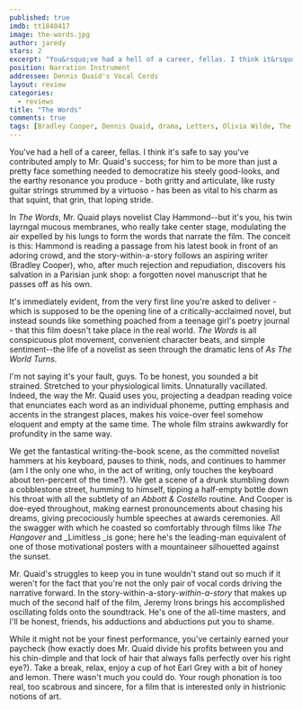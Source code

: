 ```yaml
---
published: true
imdb: tt1840417
image: the-words.jpg
author: jaredy 
stars: 2
excerpt: "You&rsquo;ve had a hell of a career, fellas. I think it&rsquo;s safe to say you&rsquo;ve contributed amply to Mr. Quaid&rsquo;s success;"
position: Narration Instrument
addressee: Dennis Quaid's Vocal Cords
layout: review
categories:
  - reviews
title: "The Words"
comments: true
tags: [Bradley Cooper, Dennis Quaid, drama, Letters, Olivia Wilde, The Words, writing]
---
```

You've had a hell of a career, fellas. I think it's safe to say you've contributed amply to Mr. Quaid's success; for him to be more than just a pretty face something needed to democratize his steely good-looks, and the earthy resonance you produce - both gritty and articulate, like rusty guitar strings strummed by a virtuoso - has been as vital to his charm as that squint, that grin, that loping stride.

In _The Words_, Mr. Quaid plays novelist Clay Hammond--but it's you, his twin layrngal mucous membranes, who really take center stage, modulating the air expelled by his lungs to form the words that narrate the film. The conceit is this: Hammond is reading a passage from his latest book in front of an adoring crowd, and the story-within-a-story follows an aspiring writer (Bradley Cooper), who, after much rejection and repudiation, discovers his salvation in a Parisian junk shop: a forgotten novel manuscript that he passes off as his own.

It's immediately evident, from the very first line you're asked to deliver - which is supposed to be the opening line of a critically-acclaimed novel, but instead sounds like something poached from a teenage girl's poetry journal - that this film doesn't take place in the real world. _The Words_ is all conspicuous plot movement, convenient character beats, and simple sentiment--the life of a novelist as seen through the dramatic lens of _As The World Turns_.

I'm not saying it's your fault, guys. To be honest, you sounded a bit strained. Stretched to your physiological limits. Unnaturally vacillated. Indeed, the way the Mr. Quaid uses you, projecting a deadpan reading voice that enunciates each word as an individual phoneme, putting emphasis and accents in the strangest places, makes his voice-over feel somehow eloquent and empty at the same time. The whole film strains awkwardly for profundity in the same way.

We get the fantastical writing-the-book scene, as the committed novelist hammers at his keyboard, pauses to think, nods, and continues to hammer (am I the only one who, in the act of writing, only touches the keyboard about ten-percent of the time?). We get a scene of a drunk stumbling down a cobblestone street, humming to himself, tipping a half-empty bottle down his throat with all the subtlety of an _Abbott & Costello_ routine. And Cooper is doe-eyed throughout, making earnest pronouncements about chasing his dreams, giving precociously humble speeches at awards ceremonies. All the swagger with which he coasted so comfortably through films like _The Hangover_ and _Limitless _is gone; here he's the leading-man equivalent of one of those motivational posters with a mountaineer silhouetted against the sunset.

Mr. Quaid's struggles to keep you in tune wouldn't stand out so much if it weren't for the fact that you're not the only pair of vocal cords driving the narrative forward. In the story-within-a-story-_within-a-story_ that makes up much of the second half of the film, Jeremy Irons brings his accomplished oscillating folds onto the soundtrack. He's one of the all-time masters, and I'll be honest, friends, his adductions and abductions put you to shame. 

While it might not be your finest performance, you've certainly earned your paycheck (how exactly does Mr. Quaid divide his profits between you and his chin-dimple and that lock of hair that always falls perfectly over his right eye?). Take a break, relax, enjoy a cup of hot Earl Grey with a bit of honey and lemon. There wasn't much you could do. Your rough phonation is too real, too scabrous and sincere, for a film that is interested only in histrionic notions of art. 